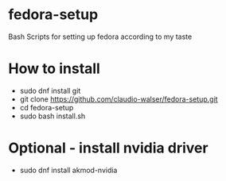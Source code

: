 # fedora-setup
Bash Scripts for setting up fedora according to my taste

# How to install
- sudo dnf install git
- git clone https://github.com/claudio-walser/fedora-setup.git
- cd fedora-setup
- sudo bash install.sh

# Optional - install nvidia driver
- sudo dnf install akmod-nvidia
